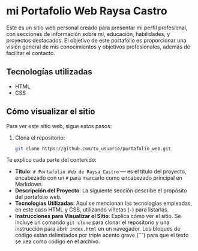 # mi Portafolio Web Raysa Castro

Este es un sitio web personal creado para presentar mi perfil profesional, con secciones de información sobre mí, educación, habilidades, y proyectos destacados. El objetivo de este portafolio es proporcionar una visión general de mis conocimientos y objetivos profesionales, además de facilitar el contacto.

## Tecnologías utilizadas
- HTML
- CSS

## Cómo visualizar el sitio
Para ver este sitio web, sigue estos pasos:
1. Clona el repositorio:
   ```bash
   git clone https://github.com/tu_usuario/portafolio_web.git

Te explico cada parte del contenido:

- **Título**: `# Portafolio Web de Raysa Castro` — es el título del proyecto, encabezado con un `#` para marcarlo como encabezado principal en Markdown.
- **Descripción del Proyecto**: La siguiente sección describe el propósito del portafolio web.
- **Tecnologías Utilizadas**: Aquí se mencionan las tecnologías empleadas, en este caso HTML y CSS, utilizando viñetas (`-`) para listarlas.
- **Instrucciones para Visualizar el Sitio**: Explica cómo ver el sitio. Se incluye un comando `git clone` para clonar el repositorio y una instrucción para abrir `index.html` en un navegador. Los bloques de código están delimitados por triple acento grave (\`\`\`) para que el texto se vea como código en el archivo.


